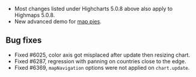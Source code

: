 - Most changes listed under Highcharts 5.0.8 above also apply to Highmaps 5.0.8.
- New advanced demo for [map pies](http://jsfiddle.net/gh/get/library/pure/highcharts/highcharts/tree/samples/maps/demo/map-pies/).
## Bug fixes 
- Fixed #6025, color axis got misplaced after update then resizing chart.
- Fixed #6287, regression with panning on countries close to the edge.
- Fixed #6369, ``mapNavigation`` options were not applied on ``chart.update``.